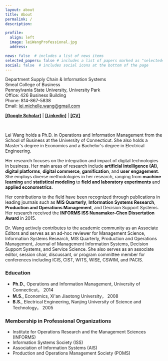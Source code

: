 ```yaml
---
layout: about
title: About
permalink: /
description: 

profile:
  align: left
  image: leiWangProfessional.jpg
  address: 

news: false  # includes a list of news items
selected_papers: false # includes a list of papers marked as "selected={true}"
social: false  # includes social icons at the bottom of the page
---
```


Department Supply Chain & Information Systems<br>
Smeal College of Business<br>
Pennsylvania State University, University Park<br>
Office: 426 Business Building<br>
Phone: 814-867-5838<br>
Email: lei.michelle.wang@gmail.com<br>

[**[Google Scholar]**](https://scholar.google.com/citations?hl=en&user=wJNAAmIAAAAJ&view_op=list_works&sortby=pubdate) |        [**[Linkedin]**](https://www.linkedin.com/in/lei-wang-88810a3a/) |        [**[CV]**](/assets/files/LeiWang_CV.pdf) <br>

<br>



Lei Wang holds a Ph.D. in Operations and Information Management from the School of Business at the University of Connecticut. She also holds a Master's degree in Economics and a Bachelor's degree in Electrical Engineering.

Her research focuses on the integration and impact of digital technologies in business. Her main areas of research include **artificial intelligence (AI)**, **digital platforms**, **digital commerce**, **gamification**, and **user engagement**. She employs diverse methodologies in her research, ranging from **machine learning** and **statistical modeling** to **field and laboratory experiments** and **applied econometrics**.

Her contributions to the field have been recognized through publications in leading journals such as **MIS Quarterly**, **Information Systems Research**, **Production and Operations Management**, and Decision Support Systems. Her research received the **INFORMS ISS Nunamaker-Chen Dissertation Award** in 2015.

Dr. Wang actively contributes to the academic community as an Associate Editors and serves as an ad-hoc reviewer for Management Science, Information Systems Research, MIS Quarterly, Production and Operations Management, Journal of Management Information Systems, Decision Support Systems, and Service Science. She also serves as an associate editor, session chair, discussant, or program committee member for conferences including ICIS, CIST, WITS, WISE, CSWIM, and PACIS.


### Education
- **Ph.D.**, Operations and Information Management, University of Connecticut， 2014
- **M.S.**, Economics, Xi'an Jiaotong University， 2008
- **B.S.**, Electrical Engineering, Nanjing University of Science and Technology， 2005



### Membership in Professional Organizations
- Institute for Operations Research and the Management Sciences (INFORMS)
- Information Systems Society (ISS)
- Association of Information Systems (AIS)
- Production and Operations Management Society (POMS)
